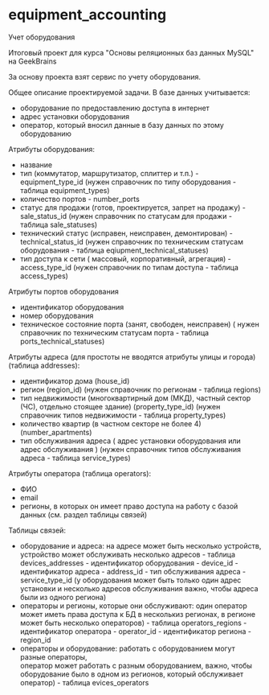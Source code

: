 # equipment_accounting
Учет оборудования

Итоговый проект для курса "Основы реляционных баз данных MySQL" на GeekBrains

За основу проекта взят сервис по учету оборудования.

Общее описание проектируемой задачи.
В базе данных учитывается:
- оборудование по предоставлению доступа в интернет
- адрес установки оборудования
- оператор, который вносил данные в базу данных по этому оборудованию

Атрибуты оборудования:
 - название 
 - тип (коммутатор, маршрутизатор, сплиттер и т.п.) - equipment_type_id
          (нужен справочник по типу оборудования - таблица equipment_types)
 - количество портов - number_ports
 - статус для продажи (готов, проектируется, запрет на продажу) - sale_status_id
          (нужен справочник по статусам для продажи - таблица sale_statuses)
 - технический статус (исправен, неисправен, демонтирован) - technical_status_id
          (нужен справочник по техническим статусам оборудования - таблица eqiupment_technical_statuses)
 - тип доступа к сети ( массовый, корпоративный, агрегация) - access_type_id
          (нужен справочник по типам доступа - таблица access_types)
 
 Атрибуты портов оборудования
 - идентификатор оборудования
 - номер оборудования
 - техническое состояние порта (занят, свободен, неисправен)
           ( нужен справочник по техническим статусам порта  - таблица ports_technical_statuses)
 
 Атрибуты адреса (для простоты не вводятся атрибуты улицы и города) (таблица addresses): 
 - идентификатор дома (house_id)
 - регион (region_id) 
          (нужен справочник по регионам - таблица regions)
 - тип недвижимости (многоквартирный дом (МКД), частный сектор (ЧС), отдельно стоящее здание) (property_type_id)
          (нужен справочник типов недвижимости - таблица property_types)  
 - количество квартир (в частном секторе не более 4) (number_apartments)
 - тип обслуживания адреса ( адрес установки оборудования или адрес обслуживания )
          (нужен справочник типов обслуживания адреса - таблица service_types)
 
 Атрибуты оператора (таблица  operators):
 - ФИО
 - email
 - регионы, в которых он имеет право доступа на работу с базой данных
          (см. раздел таблицы связей)
 
 Таблицы связей:
 - оборудование и адреса: на адресе может быть несколько устройств, 
                          устройство может обслуживать несколько адресов - таблица devices_addresses 
        - идентификатор оборудования - device_id
        - идентификатор адреса - address_id
        - тип обслуживания адреса - service_type_id (у оборудования может быть только один адрес установки 
                                                     и несколько адресов обслуживания
                                                     важно, чтобы адреса были из одного региона)
 - операторы и регионы, которые они обслуживают: один оператор может иметь права доступа к БД в несколькиз регионах, 
                                                в регионе может быть несколько операторов) - таблица operators_regions
        - идентификатор оператора - operator_id
        - идентификатор региона - region_id
 - операторы и оборудование: работать с оборудованием могут разные операторы,	
                              оператор может работать с разным оборудованием,
                              важно, чтобы оборудование было в одном из регионов, 
                              который обслуживает оператор) - таблица evices_operators
 
